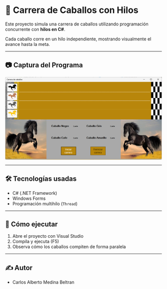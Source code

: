 # 🐎 Carrera de Caballos con Hilos

Este proyecto simula una carrera de caballos utilizando programación concurrente con **hilos en C#**.

Cada caballo corre en un hilo independiente, mostrando visualmente el avance hasta la meta.

---

## 📷 Captura del Programa

![Carrera de caballos](img/carrera.png)

---

## 🛠 Tecnologías usadas

- C# (.NET Framework)
- Windows Forms
- Programación multihilo (`Thread`)

---

## 🚀 Cómo ejecutar

1. Abre el proyecto con Visual Studio
2. Compila y ejecuta (F5)
3. Observa cómo los caballos compiten de forma paralela

---

## ✍️ Autor

- Carlos Alberto Medina Beltran
